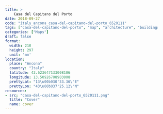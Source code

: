 ```yaml
---
title: > 
    Casa del Capitano del Porto
date: 2018-09-27
code: "italy_ancona_casa-del-capitano-del-porto_6520111"
tags: ["casa-del-capitano-del-porto", "map", "architecture", "buildings", "Ancona", "Italy"]
categories: ["Maps"]
draft: false
format:
  width: 210
  height: 297
  unit: 'mm'
location:
  place: "Ancona"
  country: "Italy"
  latitude: 43.623647133008106
  longitude: 13.50926708903008
  prettyLat: "13\u00b030'33.36\"E"
  prettyLon: "43\u00b037'25.12\"N"
resources:
- src: "casa-del-capitano-del-porto_6520111.png"
  title: "Cover"
  name: cover
---
```

